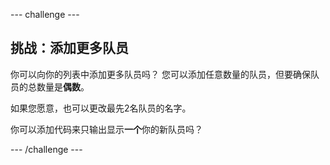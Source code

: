 \--- challenge \---

## 挑战：添加更多队员

你可以向你的列表中添加更多队员吗？ 您可以添加任意数量的队员，但要确保队员的总数量是**偶数**。

如果您愿意，也可以更改最先2名队员的名字。

你可以添加代码来只输出显示**一个**你的新队员吗？

\--- /challenge \---